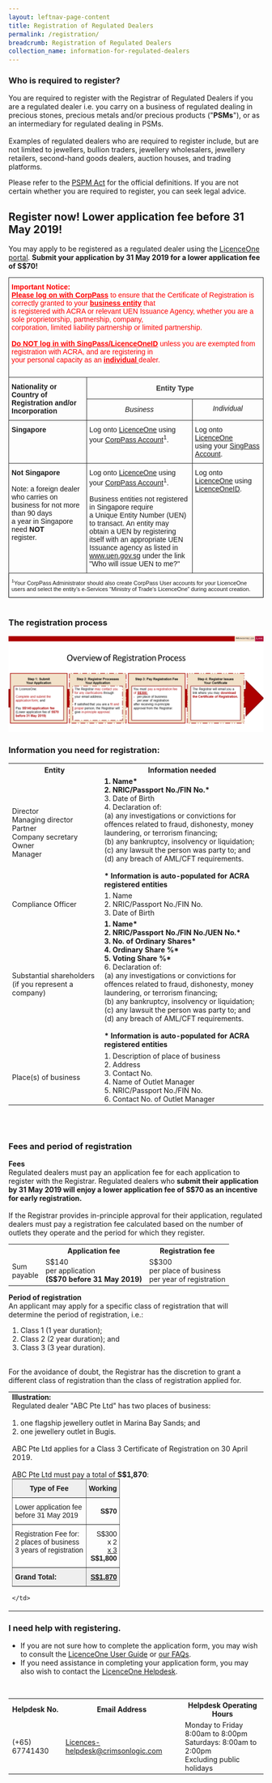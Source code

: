 ```yaml
---
layout: leftnav-page-content
title: Registration of Regulated Dealers
permalink: /registration/
breadcrumb: Registration of Regulated Dealers
collection_name: information-for-regulated-dealers
---
```

### Who is required to register?
You are required to register with the Registrar of Regulated Dealers if you are a regulated dealer i.e. you carry on a business of regulated dealing in precious stones, precious metals and/or precious products ("**PSMs**"), or as an intermediary for regulated dealing in PSMs. <br><br>
Examples of regulated dealers who are required to register include, but are not limited to jewellers, bullion traders, jewellery wholesalers, jewellery retailers, second-hand goods dealers, auction houses, and trading platforms.

Please refer to the [PSPM Act](https://sso.agc.gov.sg/Acts-Supp/7-2019/Published/20190313?DocDate=20190313) for the official definitions. If you are not certain whether you are required to register, you can seek legal advice.<br>

## Register now! Lower application fee before 31 May 2019!
You may apply to be registered as a regulated dealer using the [LicenceOne portal](https://licence1.business.gov.sg/web/frontier/home). **Submit your application by 31 May 2019 for a lower application fee of S$70!**

<style type="text/css">
.tg  {border-collapse:collapse;border-spacing:0;}
.tg td{font-family:Arial, sans-serif;font-size:14px;padding:10px 5px;border-style:solid;border-width:1px;overflow:hidden;word-break:normal;border-color:black;}
.tg th{font-family:Arial, sans-serif;font-size:14px;font-weight:normal;padding:10px 5px;border-style:solid;border-width:1px;overflow:hidden;word-break:normal;border-color:black;}
.tg .tg-6t1t{border-color:#333333;text-align:left}
.tg .tg-injz{font-size:11px;border-color:#000000;text-align:left;vertical-align:top}
.tg .tg-9ydz{font-weight:bold;border-color:#333333;text-align:center;vertical-align:top}
.tg .tg-f4la{font-weight:bold;border-color:#333333;text-align:left}
.tg .tg-opyc{color:#fe0000;border-color:#333333;text-align:center}
.tg .tg-yddc{font-weight:bold;border-color:#333333;text-align:center}
.tg .tg-sn4r{font-weight:bold;border-color:#333333;text-align:left;vertical-align:top}
.tg .tg-de2y{border-color:#333333;text-align:left;vertical-align:top}
</style>
<table class="tg">
  <tr>
    <th class="tg-6t1t" colspan="3"><span style="font-weight:bold;color:rgb(254, 0, 0)">Important Notice:</span><br><span style="font-weight:bold;text-decoration:underline;color:rgb(254, 0, 0)">Please log on with CorpPass</span><span style="font-weight:bold;color:rgb(254, 0, 0)"> </span><span style="color:rgb(254, 0, 0)">to ensure that the Certificate of Registration is correctly granted to your </span><span style="font-weight:bold;text-decoration:underline;color:rgb(254, 0, 0)">business entity</span><span style="color:rgb(254, 0, 0)"> that </span><br><span style="color:rgb(254, 0, 0)">is registered with ACRA or relevant UEN Issuance Agency, whether you are a sole proprietorship, partnership, company, </span><br><span style="color:rgb(254, 0, 0)">corporation, limited liability partnership or limited partnership.</span><br><br><span style="font-weight:bold;text-decoration:underline;color:rgb(254, 0, 0)">Do NOT log in with SingPass/LicenceOneID</span><span style="color:rgb(254, 0, 0)"> unless you are exempted from registration with ACRA, and are registering in</span><br><span style="color:rgb(254, 0, 0)">your personal capacity as an </span><span style="font-weight:bold;text-decoration:underline;color:rgb(254, 0, 0)">individual </span><span style="color:rgb(254, 0, 0)">dealer.</span><br><br></th>
  </tr>
  <tr>
    <td class="tg-f4la" rowspan="2"><span style="font-weight:700">Nationality or </span><br><span style="font-weight:700">Country of Registration and/or</span><br><span style="font-weight:700">Incorporation</span></td>
    <td class="tg-opyc" colspan="2"><span style="font-weight:bold;color:rgb(51, 51, 51)">Entity Type</span></td>
  </tr>
  <tr>
    <td class="tg-yddc"><span style="font-weight:normal;font-style:italic">Business</span></td>
    <td class="tg-9ydz"><span style="font-weight:normal;font-style:italic">Individual</span></td>
  </tr>
  <tr>
    <td class="tg-sn4r">Singapore</td>
    <td class="tg-de2y">Log onto <a href="https://licence1.business.gov.sg/web/frontier/home">LicenceOne</a> using your <a href="https://licence1.business.gov.sg/web/frontier/help/corppass-in-licenceone">CorpPass Account</a><sup>1</sup>.</td>
    <td class="tg-de2y">Log onto <a href="https://licence1.business.gov.sg/web/frontier/home">LicenceOne</a><br>using your <a href="https://licence1.business.gov.sg/web/frontier/help/how-to-access-the-system-">SingPass Account</a>.</td>
  </tr>
  <tr>
    <td class="tg-sn4r">Not Singapore<br><br><span style="font-weight:normal">Note: a foreign dealer who carries on</span><br><span style="font-weight:normal">business for not more than 90 days</span><br><span style="font-weight:normal">a year in Singapore need </span><span style="font-weight:bold">NOT</span><br><span style="font-weight:normal">register.</span><br></td>
    <td class="tg-de2y">Log onto <a href="https://licence1.business.gov.sg/web/frontier/home">LicenceOne</a> using your <a href="https://licence1.business.gov.sg/web/frontier/help/corppass-in-licenceone">CorpPass Account</a><sup>1</sup>.<br><br>Business entities not registered in Singapore require<br>a Unique Entity Number (UEN) to transact. An entity may<br>obtain a UEN by registering itself with an appropriate UEN<br>Issuance agency as listed in <a href="https://www.uen.gov.sg/ueninternet/faces/pages/admin/aboutUEN.jspx">www.uen.gov.sg</a> under the link<br>"Who will issue UEN to me?"</td>
    <td class="tg-de2y">Log onto <a href="https://licence1.business.gov.sg/web/frontier/home">LicenceOne</a> using<br><a href="https://licence1.business.gov.sg/web/frontier/help/registration-for-foreigners-without-singpass">LicenceOneID</a>.</td>
  </tr>
  <tr>
    <td class="tg-injz" colspan="3"><sup>1</sup>Your CorpPass Administrator should also create CorpPass User accounts for your LicenceOne users and select the entity’s e-Services “Ministry of Trade’s LicenceOne” during account creation.</td>
  </tr>
</table><br>

### The registration process
<a href="/images/Registration%20Flowchart.pdf"><img src="/images/Registration%20Flowchart.png"></a>

### Information you need for registration:

<table>
  <tr>
    <th>Entity</th>
    <th>Information needed</th>
  </tr>
  <tr>
    <td>Director<br>Managing director<br>Partner <br>Company secretary<br>Owner<br>Manager</td>
   <td><b>1. Name*</b><br><b>2. NRIC/Passport No./FIN No.*</b><br>3. Date of Birth<br>4. Declaration of:<br>     (a) any investigations or convictions for offences related to fraud, dishonesty, money laundering, or terrorism financing;<br>     (b) any bankruptcy, insolvency or liquidation;<br>     (c) any lawsuit the person was party to; and<br>     (d) any breach of AML/CFT requirements.<br><br><b>* Information is auto-populated for ACRA registered entities</b></td>
  </tr>
    <tr>
    <td>Compliance Officer</td>
    <td>1. Name<br>2. NRIC/Passport No./FIN No.<br>3. Date of Birth</td>
  </tr>
  <tr>
    <td>Substantial shareholders (if you represent a company)</td>
   <td><b>1. Name*</b><br><b>2. NRIC/Passport No./FIN No./UEN No.*</b><br><b>3. No. of Ordinary Shares*</b><br><b>4. Ordinary Share %*</b><br><b>5. Voting Share %*</b><br>6. Declaration of:<br>     (a) any investigations or convictions for offences related to fraud, dishonesty, money laundering, or terrorism financing;<br>     (b) any bankruptcy, insolvency or liquidation;<br>     (c) any lawsuit the person was party to; and<br>     (d) any breach of AML/CFT requirements.<br><br><b>* Information is auto-populated for ACRA registered entities</b></td>
  </tr>
  <tr>
    <td>Place(s) of business</td>
    <td>1. Description of place of business<br>2. Address<br>3. Contact No.<br>4. Name of Outlet Manager<br>5. NRIC/Passport No./FIN No.<br>6. Contact No. of Outlet Manager</td>
  </tr>
</table>
<br>
<br>

### Fees and period of registration
<b>Fees</b><br>
Regulated dealers must pay an application fee for each application to register with the Registrar. Regulated dealers who <b>submit their application by 31 May 2019 will enjoy a lower application fee of S$70 as an incentive for early registration.</b><br><br>
If the Registrar provides in-principle approval for their application, regulated dealers must pay a registration fee calculated based on the number of outlets they operate and the period for which they register.
<table>
  <tr>
    <th></th>
    <th>Application fee</th>
    <th>Registration fee</th>
  </tr>
  <tr>
    <td>Sum <br>payable</td>
    <td>S$140 <br>per application<br><b>(S$70 before 31 May 2019)</b></td>
    <td>S$300 <br>per place of business<br>per year of registration</td>
  </tr>
</table>

<b>Period of registration</b><br>
An applicant may apply for a specific class of registration that will determine the period of registration, i.e.:
1.  Class 1 (1 year duration);
2.  Class 2 (2 year duration); and
3.  Class 3 (3 year duration).
<br>
For the avoidance of doubt, the Registrar has the discretion to grant a different class of registration than the class of registration applied for.

<table>
  <tr>
    <td>
<b>Illustration:</b>
<br>Regulated dealer "ABC Pte Ltd" has two places of business:<br><br>
1.    one flagship jewellery outlet in Marina Bay Sands; and<br>
2.    one jewellery outlet in Bugis.<br><br>
ABC Pte Ltd applies for a Class 3 Certificate of Registration on 30 April 2019.<br><br> 
ABC Pte Ltd must pay a total of <b>S$1,870</b>:<br>
      
  <style type="text/css">
  .tg  {border-collapse:collapse;border-spacing:0;margin:0px auto;}
  .tg td{font-family:Arial, sans-serif;font-size:14px;padding:10px 5px;border-style:solid;border-width:1px;overflow:hidden;word-break:normal;border-color:black;}
  .tg th{font-family:Arial, sans-serif;font-size:14px;font-weight:normal;padding:10px 5px;border-style:solid;border-width:1px;overflow:hidden;word-break:normal;border-color:black;}
  .tg .tg-dvid{font-weight:bold;background-color:#efefef;border-color:inherit;text-align:left;vertical-align:top}
  .tg .tg-1gim{font-weight:bold;background-color:#efefef;border-color:inherit;text-align:center}
  .tg .tg-xldj{border-color:inherit;text-align:left}
  .tg .tg-quj4{border-color:inherit;text-align:right}
  .tg .tg-0pky{border-color:inherit;text-align:left;vertical-align:top}
  .tg .tg-dvpl{border-color:inherit;text-align:right;vertical-align:top}
  .tg .tg-8i46{font-weight:bold;text-decoration:underline;background-color:#efefef;border-color:inherit;text-align:right;vertical-align:top}
  </style>
      
  <table class="tg">
    <tr>
      <th class="tg-1gim">Type of Fee</th>
      <th class="tg-1gim">Working</th>
    </tr>
    <tr>
      <td class="tg-xldj">Lower application fee<br>before 31 May 2019</td>
      <td class="tg-quj4"><span style="font-weight:bold">S$70</span></td>
    </tr>
    <tr>
      <td class="tg-0pky">Registration Fee for:<br>2 places of business<br>3 years of registration</td>
      <td class="tg-dvpl">S$300<span style="font-weight:bold"> </span><br>x 2 <br><span style="text-decoration:underline">x 3</span><br><span style="font-weight:bold">S$1,800</span></td>
    </tr>
    <tr>
      <td class="tg-dvid">Grand Total:</td>
      <td class="tg-8i46">S$1,870</td>
  </tr>
</table>
                   
    </td>
  </tr>
</table>

### I need help with registering.
* If you are not sure how to complete the application form, you may wish to consult the [LicenceOne User Guide](https://licence1.business.gov.sg/web/frontier/help/apply-for-new-licence) or [our FAQs](https://va.ecitizen.gov.sg/cfp/customerPages/mlaw/explorefaq.aspx).
* If you need assistance in completing your application form, you may also wish to contact the [LicenceOne Helpdesk](https://licence1.business.gov.sg/web/frontier/contact-us).
<br>
<table>
  <tr>
    <th>Helpdesk No.</th>
    <th>Email Address</th>
    <th>Helpdesk Operating Hours<br></th>
  </tr>
  <tr>
    <td>(+65) 67741430</td>
    <td><a href="mailto:Licences-helpdesk@crimsonlogic.com">Licences-helpdesk@crimsonlogic.com</a></td>
    <td>Monday to Friday 8:00am to 8:00pm<br>Saturdays: 8:00am to 2:00pm<br>Excluding public holidays</td>
  </tr>
</table>
